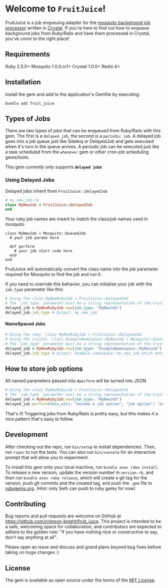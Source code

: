 
# Welcome to `FruitJuice`!

FruitJuice is a job enqueuing adapter for the [mosquito background job processor](https://github.com/mosquito-cr/mosquito)  written in [Crystal](https://crystal-lang.org/). If you're here to find out how to enqueue background jobs from Ruby/Rails and have them processed in Crystal, you've come to the right place!

## Requirements

Ruby 2.5.0+
Mosquito 1.0.0.rc1+
Crystal 1.0.0+
Redis 4+

## Installation
  
Install the gem and add to the application's Gemfile by executing:  

`bundle add fruit_juice`

## Types of Jobs

There are two types of jobs that can be enqueued from Ruby/Rails with this gem. The first is a `delayed job`, the second is a `periodic job`. A delayed job goes into a job queue just like Sidekiq or DelayedJob and gets executed when it's turn in the queue arrives. A periodic job can be executed just like a task scheduled from the `whenever`  gem or other cron-job scheduling gems/tools.

This gem currently only supports __`delayed job`s__ 

### Using Delayed Jobs

Delayed jobs inherit from `FruitJuice::DelayedJob`

```ruby
# my_new_job.rb
class MyNewJob < FruitJuice::DelayedJob
end
```

Your ruby job names are meant to match the class/job names used in mosquito
```crystal
class MyNewJob < Mosquito::QueuedJob
  # your job params here
	
  def perform
    # your job start code here
  end
end
```


FruitJuice will automatically convert the class name into the job parameter required for Mosquito to find the job and run it.

If you need to override this behavior, you can initialize your job with the `job_type` parameter like this:
```ruby
# Using the class MyNewRubyJob < FruitJuice::DelayedJob
# The `job_type` parameter must be a string representation of the Crystal job class you want to execute the job
delayed_job = MyNewRubyJob.new(job_type: "MyNewJob")
delayed_job.job_type # Output: my_new_job

```

#### NameSpaced Jobs
```ruby
# Using the ruby `class MyNewRubyJob < FruitJuice::DelayedJob`
# Using the crystal `class ExampleNamespace::MyNewJob < Mosquito::QueuedJob`
# The `job_type` parameter must be a string representation of the Crystal job class you want to execute the job
delayed_job = MyNewRubyJob.new(job_type: "ExampleNamespace::MyNewJob")
delayed_job.job_type # Output: example_namespace::my_new_job which matched the ExampleNamespace::MyNewJob in Crystal
```


## How to store job options

All named parameters passed into `#perform` will be turned into JSON

```ruby
# Using the class MyNewRubyJob < FruitJuice::DelayedJob
# The `job_type` parameter must be a string representation of the Crystal job class you want to execute the job
delayed_job = MyNewRubyJob.new(job_type: "MyNewJob")
delayed_job.perform(this_will: "become a job option", "job option": "and be stored", "as": "json to parse in Mosquito")
```

That's it! Triggering jobs from Ruby/Rails is pretty easy, but this makes it a nice pattern that's easy to follow.
  

## Development

After checking out the repo, run `bin/setup` to install dependencies. Then, run `rspec` to run the tests. You can also run `bin/console` for an interactive prompt that will allow you to experiment.

To install this gem onto your local machine, run `bundle exec rake install`. To release a new version, update the version number in `version.rb`, and then run `bundle exec rake release`, which will create a git tag for the version, push git commits and the created tag, and push the `.gem` file to [rubygems.org](https://rubygems.org). (Hint: only Seth can push to ruby gems for now)

  

## Contributing

Bug reports and pull requests are welcome on GitHub at https://github.com/crimson-knight/fruit_juice. This project is intended to be a safe, welcoming space for collaboration, and contributors are expected to adhere to the golden rule: "if you have nothing nice or constructive to say, don't say anything at all".

Please open an issue and discuss and grand plans beyond bug fixes before taking on huge changes :)


## License

The gem is available as open source under the terms of the [MIT License](https://opensource.org/licenses/MIT).
